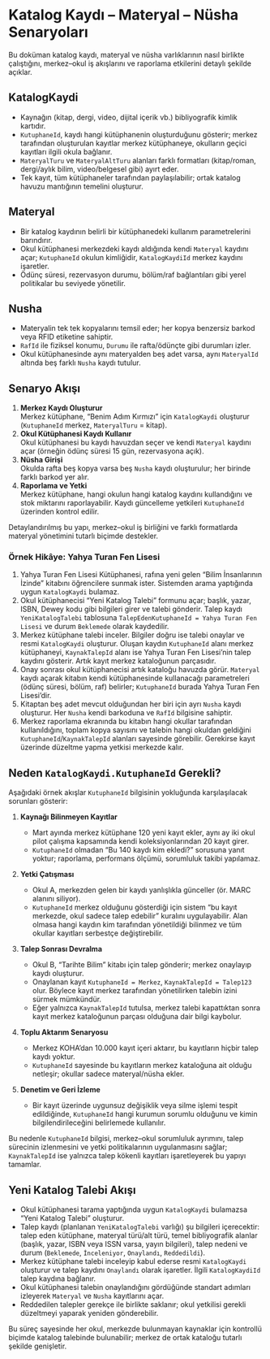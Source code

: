 # Katalog Kaydı – Materyal – Nüsha Senaryoları

Bu doküman katalog kaydı, materyal ve nüsha varlıklarının nasıl birlikte çalıştığını, merkez–okul iş akışlarını ve raporlama etkilerini detaylı şekilde açıklar.

## KatalogKaydi
- Kaynağın (kitap, dergi, video, dijital içerik vb.) bibliyografik kimlik kartıdır.
- `KutuphaneId`, kaydı hangi kütüphanenin oluşturduğunu gösterir; merkez tarafından oluşturulan kayıtlar merkez kütüphaneye, okulların geçici kayıtları ilgili okula bağlanır.
- `MateryalTuru` ve `MateryalAltTuru` alanları farklı formatları (kitap/roman, dergi/aylık bilim, video/belgesel gibi) ayırt eder.
- Tek kayıt, tüm kütüphaneler tarafından paylaşılabilir; ortak katalog havuzu mantığının temelini oluşturur.

## Materyal
- Bir katalog kaydının belirli bir kütüphanedeki kullanım parametrelerini barındırır.
- Okul kütüphanesi merkezdeki kaydı aldığında kendi `Materyal` kaydını açar; `KutuphaneId` okulun kimliğidir, `KatalogKaydiId` merkez kaydını işaretler.
- Ödünç süresi, rezervasyon durumu, bölüm/raf bağlantıları gibi yerel politikalar bu seviyede yönetilir.

## Nusha
- Materyalin tek tek kopyalarını temsil eder; her kopya benzersiz barkod veya RFID etiketine sahiptir.
- `RafId` ile fiziksel konumu, `Durumu` ile rafta/ödünçte gibi durumları izler.
- Okul kütüphanesinde aynı materyalden beş adet varsa, aynı `MateryalId` altında beş farklı `Nusha` kaydı tutulur.

## Senaryo Akışı
1. **Merkez Kaydı Oluşturur**  
   Merkez kütüphane, “Benim Adım Kırmızı” için `KatalogKaydi` oluşturur (`KutuphaneId` merkez, `MateryalTuru` = kitap).
2. **Okul Kütüphanesi Kaydı Kullanır**  
   Okul kütüphanesi bu kaydı havuzdan seçer ve kendi `Materyal` kaydını açar (örneğin ödünç süresi 15 gün, rezervasyona açık).
3. **Nüsha Girişi**  
   Okulda rafta beş kopya varsa beş `Nusha` kaydı oluşturulur; her birinde farklı barkod yer alır.
4. **Raporlama ve Yetki**  
   Merkez kütüphane, hangi okulun hangi katalog kaydını kullandığını ve stok miktarını raporlayabilir. Kaydı güncelleme yetkileri `KutuphaneId` üzerinden kontrol edilir.

Detaylandırılmış bu yapı, merkez–okul iş birliğini ve farklı formatlarda materyal yönetimini tutarlı biçimde destekler.

### Örnek Hikâye: Yahya Turan Fen Lisesi
1. Yahya Turan Fen Lisesi Kütüphanesi, rafına yeni gelen “Bilim İnsanlarının İzinde” kitabını öğrencilere sunmak ister. Sistemden arama yaptığında uygun `KatalogKaydi` bulamaz.  
2. Okul kütüphanecisi “Yeni Katalog Talebi” formunu açar; başlık, yazar, ISBN, Dewey kodu gibi bilgileri girer ve talebi gönderir. Talep kaydı `YeniKatalogTalebi` tablosuna `TalepEdenKutuphaneId = Yahya Turan Fen Lisesi` ve durum `Beklemede` olarak kaydedilir.
3. Merkez kütüphane talebi inceler. Bilgiler doğru ise talebi onaylar ve resmi `KatalogKaydi` oluşturur. Oluşan kaydın `KutuphaneId` alanı merkez kütüphaneyi, `KaynakTalepId` alanı ise Yahya Turan Fen Lisesi’nin talep kaydını gösterir. Artık kayıt merkez kataloğunun parçasıdır.
4. Onay sonrası okul kütüphanecisi artık kataloğu havuzda görür. `Materyal` kaydı açarak kitabın kendi kütüphanesinde kullanacağı parametreleri (ödünç süresi, bölüm, raf) belirler; `KutuphaneId` burada Yahya Turan Fen Lisesi’dir.
5. Kitaptan beş adet mevcut olduğundan her biri için ayrı `Nusha` kaydı oluşturur. Her `Nusha` kendi barkoduna ve `RafId` bilgisine sahiptir.
6. Merkez raporlama ekranında bu kitabın hangi okullar tarafından kullanıldığını, toplam kopya sayısını ve talebin hangi okuldan geldiğini `KutuphaneId`/`KaynakTalepId` alanları sayesinde görebilir. Gerekirse kayıt üzerinde düzeltme yapma yetkisi merkezde kalır.

## Neden `KatalogKaydi.KutuphaneId` Gerekli?
Aşağıdaki örnek akışlar `KutuphaneId` bilgisinin yokluğunda karşılaşılacak sorunları gösterir:

1. **Kaynağı Bilinmeyen Kayıtlar**  
   - Mart ayında merkez kütüphane 120 yeni kayıt ekler, aynı ay iki okul pilot çalışma kapsamında kendi koleksiyonlarından 20 kayıt girer.  
   - `KutuphaneId` olmadan “Bu 140 kaydı kim ekledi?” sorusuna yanıt yoktur; raporlama, performans ölçümü, sorumluluk takibi yapılamaz.

2. **Yetki Çatışması**  
   - Okul A, merkezden gelen bir kaydı yanlışlıkla günceller (ör. MARC alanını siliyor).  
   - `KutuphaneId` merkez olduğunu gösterdiği için sistem “bu kayıt merkezde, okul sadece talep edebilir” kuralını uygulayabilir. Alan olmasa hangi kaydın kim tarafından yönetildiği bilinmez ve tüm okullar kayıtları serbestçe değiştirebilir.

3. **Talep Sonrası Devralma**  
   - Okul B, “Tarihte Bilim” kitabı için talep gönderir; merkez onaylayıp kaydı oluşturur.  
   - Onaylanan kayıt `KutuphaneId = Merkez`, `KaynakTalepId = Talep123` olur. Böylece kayıt merkez tarafından yönetilirken talebin izini sürmek mümkündür.  
   - Eğer yalnızca `KaynakTalepId` tutulsa, merkez talebi kapattıktan sonra kayıt merkez kataloğunun parçası olduğuna dair bilgi kaybolur.

4. **Toplu Aktarım Senaryosu**  
   - Merkez KOHA’dan 10.000 kayıt içeri aktarır, bu kayıtların hiçbir talep kaydı yoktur.  
   - `KutuphaneId` sayesinde bu kayıtların merkez kataloğuna ait olduğu netleşir; okullar sadece materyal/nüsha ekler.

5. **Denetim ve Geri İzleme**  
   - Bir kayıt üzerinde uygunsuz değişiklik veya silme işlemi tespit edildiğinde, `KutuphaneId` hangi kurumun sorumlu olduğunu ve kimin bilgilendirileceğini belirlemede kullanılır.

Bu nedenle `KutuphaneId` bilgisi, merkez–okul sorumluluk ayrımını, talep sürecinin izlenmesini ve yetki politikalarının uygulanmasını sağlar; `KaynakTalepId` ise yalnızca talep kökenli kayıtları işaretleyerek bu yapıyı tamamlar.

## Yeni Katalog Talebi Akışı
- Okul kütüphanesi tarama yaptığında uygun `KatalogKaydi` bulamazsa “Yeni Katalog Talebi” oluşturur.
- Talep kaydı (planlanan `YeniKatalogTalebi` varlığı) şu bilgileri içerecektir: talep eden kütüphane, materyal türü/alt türü, temel bibliyografik alanlar (başlık, yazar, ISBN veya ISSN varsa, yayın bilgileri), talep nedeni ve durum (`Beklemede`, `İnceleniyor`, `Onaylandı`, `Reddedildi`).
- Merkez kütüphane talebi inceleyip kabul ederse resmi `KatalogKaydi` oluşturur ve talep kaydını `Onaylandı` olarak işaretler. İlgili `KatalogKaydiId` talep kaydına bağlanır.
- Okul kütüphanesi talebin onaylandığını gördüğünde standart adımları izleyerek `Materyal` ve `Nusha` kayıtlarını açar.
- Reddedilen talepler gerekçe ile birlikte saklanır; okul yetkilisi gerekli düzeltmeyi yaparak yeniden gönderebilir.

Bu süreç sayesinde her okul, merkezde bulunmayan kaynaklar için kontrollü biçimde katalog talebinde bulunabilir; merkez de ortak kataloğu tutarlı şekilde genişletir.
